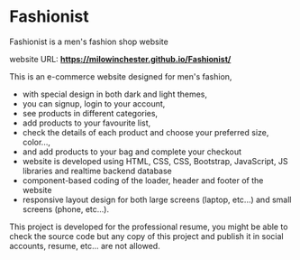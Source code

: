 # Fashionist
Fashionist is a men's fashion shop website

website URL: **https://milowinchester.github.io/Fashionist/**

This is an e-commerce website designed for men's fashion, 
- with special design in both dark and light themes,
- you can signup, login to your account,
- see products in different categories,
- add products to your favourite list,
- check the details of each product and choose your preferred size, color...,
- and add products to your bag and complete your checkout
- website is developed using HTML, CSS, CSS, Bootstrap, JavaScript, JS libraries and realtime backend database
- component-based coding of the loader, header and footer of the website
- responsive layout design for both large screens (laptop, etc...) and small screens (phone, etc...).

This project is developed for the professional resume, you might be able to check the source code but any copy of this project and publish it in social accounts, resume, etc... are not allowed.
